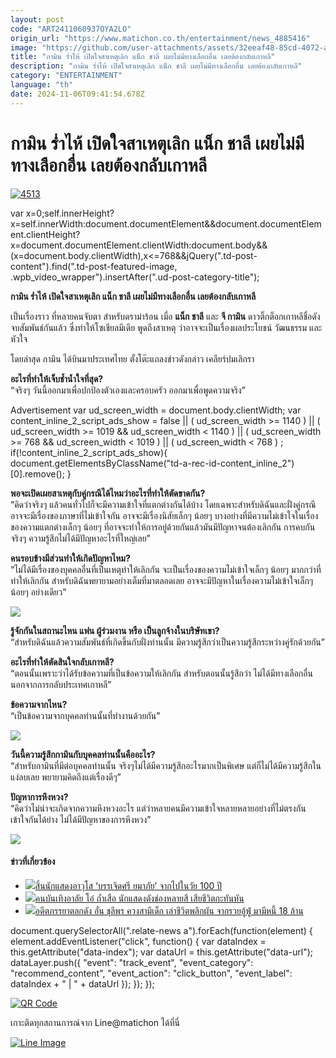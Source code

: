 ```yaml
---
layout: post
code: "ART2411060937OYA2LO"
origin_url: "https://www.matichon.co.th/entertainment/news_4885416"
image: "https://github.com/user-attachments/assets/32eeaf48-85cd-4072-a9b6-ba26c7a4c793"
title: "กามิน ร่ำไห้ เปิดใจสาเหตุเลิก แน็ก ชาลี เผยไม่มีทางเลือกอื่น เลยต้องกลับเกาหลี"
description: "กามิน ร่ำไห้ เปิดใจสาเหตุเลิก แน็ก ชาลี เผยไม่มีทางเลือกอื่น เลยต้องกลับเกาหลี"
category: "ENTERTAINMENT"
language: "th"
date: 2024-11-06T09:41:54.678Z
---
```


# กามิน ร่ำไห้ เปิดใจสาเหตุเลิก แน็ก ชาลี เผยไม่มีทางเลือกอื่น เลยต้องกลับเกาหลี

[![](https://www.matichon.co.th/wp-content/uploads/2024/11/4513.jpg "4513")](https://www.matichon.co.th/wp-content/uploads/2024/11/4513.jpg)

var x=0;self.innerHeight?x=self.innerWidth:document.documentElement&&document.documentElement.clientHeight?x=document.documentElement.clientWidth:document.body&&(x=document.body.clientWidth),x<=768&&jQuery(".td-post-content").find(".td-post-featured-image, .wpb\_video\_wrapper").insertAfter(".ud-post-category-title");

**กามิน ร่ำไห้ เปิดใจสาเหตุเลิก แน็ก ชาลี เผยไม่มีทางเลือกอื่น เลยต้องกลับเกาหลี**

เป็นเรื่องราว ที่หลายคนจับตา สำหรับดราม่าร้อน เมื่อ **แน็ก ชาลี** และ **จี กามิน** ดาวติ๊กต็อกเกาหลีชื่อดัง จบสัมพันธ์กันแล้ว ซึ่งทำให้โซเชียลมีเดีย พูดถึงสาเหตุ ว่าอาจจะเป็นเรื่องผลประโยชน์ วัฒนธรรม และ หัวใจ

โดยล่าสุด กามิน ได้บินมาประเทศไทย ตั้งโต๊ะแถลงข่าวดังกล่าว เคลียร์ปมเลิกรา

**อะไรที่ทำให้เจ็บช้ำน้ำใจที่สุด?**  
“จริงๆ วันนี้ออกมาเพื่อปกป้องตัวเองและครอบครัว ออกมาเพื่อพูดความจริง”

Advertisement var ud\_screen\_width = document.body.clientWidth; var content\_inline\_2\_script\_ads\_show = false || ( ud\_screen\_width >= 1140 ) || ( ud\_screen\_width >= 1019 && ud\_screen\_width < 1140 ) || ( ud\_screen\_width >= 768 && ud\_screen\_width < 1019 ) || ( ud\_screen\_width < 768 ) ; if(!content\_inline\_2\_script\_ads\_show){ document.getElementsByClassName("td-a-rec-id-content\_inline\_2")\[0\].remove(); }

**พอจะเปิดเผยสาเหตุกับคู่กรณีได้ไหมว่าอะไรที่ทำให้ตัดขาดกัน?**  
“คิดว่าจริงๆ แล้วคนทั่วไปก็จะมีความเข้าใจที่แตกต่างกันได้บ้าง โดยเฉพาะสำหรับดิฉันและฝั่งคู่กรณี อาจจะมีเรื่องของภาษาที่ไม่เข้าใจกัน อาจจะมีเรื่องนิสัยเล็กๆ น้อยๆ บางอย่างที่มีความไม่เข้าใจในเรื่องของความแตกต่างเล็กๆ น้อยๆ ที่อาจจะทำให้การอยู่ด้วยกันแล้วมันมีปัญหาจนต้องเลิกกัน การคบกันจริงๆ ความรู้สึกไม่ได้มีปัญหาอะไรที่ใหญ่เลย”

**คนรอบข้างมีส่วนทำให้เกิดปัญหาไหม?**  
“ไม่ได้มีเรื่องของบุคคลอื่นที่เป็นเหตุทำให้เลิกกัน จะเป็นเรื่องของความไม่เข้าใจเล็กๆ น้อยๆ มากกว่าที่ทำให้เลิกกัน สำหรับดิฉันพยายามอย่างเต็มที่มาตลอดเลย อาจจะมีปัญหาในเรื่องความไม่เข้าใจเล็กๆ น้อยๆ อย่างเดียว”

![](https://www.matichon.co.th/wp-content/uploads/2024/11/S__1957934.jpg)

**รู้จักกันในสถานะไหน แฟน ผู้ร่วมงาน หรือ เป็นลูกจ้างในบริษัทเขา?**  
“สำหรับดิฉันแล้วความสัมพันธ์ที่เกิดขึ้นกับฝั่งท่านนั้น มีความรู้สึกว่าเป็นความรู้สึกระหว่างคู่รักด้วยกัน”

**อะไรที่ทำให้ตัดสินใจกลับเกาหลี?**  
“ตอนนั้นเพราะว่าได้รับข้อความที่เป็นข้อความให้เลิกกัน สำหรับตอนนั้นรู้สึกว่า ไม่ได้มีทางเลือกอื่น นอกจากการกลับประเทศเกาหลี”

**ข้อความจากไหน?**  
“เป็นข้อความจากบุคคลท่านนั้นที่ทำงานด้วยกัน”

![](https://www.matichon.co.th/wp-content/uploads/2024/11/S__1957970.jpg)

**วันนี้ความรู้สึกกามินกับบุคคลท่านนั้นคืออะไร?**  
“สำหรับกามินที่มีต่อบุคคลท่านนั้น จริงๆไม่ได้มีความรู้สึกอะไรมากเป็นพิเศษ แต่ก็ไม่ได้มีความรู้สึกในแง่ลบเลย พยายามคิดถึงแต่เรื่องดีๆ”

**ปัญหาการหึงหวง?**  
“คิดว่าไม่น่าจะเกิดจากความหึงหวงอะไร แต่ว่าหลายคนมีความเข้าใจหลายหลายอย่างที่ไม่ตรงกัน เข้าใจกันได้ย่าง ไม่ได้มีปัญหาของการหึงหวง”

![](https://www.matichon.co.th/wp-content/uploads/2024/11/S__1957980.jpg)

#### ข่าวที่เกี่ยวข้อง

*   [![](https://www.matichon.co.th/wp-content/uploads/2024/11/F288ED46-B9BC-47BA-845E-4C524A63F91E.jpeg)สิ้นนักแสดงอาวุโส ‘บรรเจิดศรี ยมาภัย’ จากไปในวัย 100 ปี](https://www.matichon.co.th/entertainment/news_4884994)
*   [![](https://www.matichon.co.th/wp-content/uploads/2024/11/aaa152.jpg)คนบันเทิงอาลัย โอ๋ ถ้ำเสือ นักแสดงดังช่องหลายสี เสียชีวิตกะทันหัน](https://www.matichon.co.th/entertainment/thai-entertainment/news_4884729)
*   [![](https://www.matichon.co.th/wp-content/uploads/2024/11/ปกข่าว-7281-50.jpg)อดีตภรรยาตลกดัง อั๋น ชุลีพร ควงสามีเด็ก เล่าชีวิตพลิกผัน จากรวยอู้ฟู่ มามีหนี้ 18 ล้าน](https://www.matichon.co.th/entertainment/thai-entertainment/news_4884635)

document.querySelectorAll(".relate-news a").forEach(function(element) { element.addEventListener("click", function() { var dataIndex = this.getAttribute("data-index"); var dataUrl = this.getAttribute("data-url"); dataLayer.push({ "event": "track\_event", "event\_category": "recommend\_content", "event\_action": "click\_button", "event\_label": dataIndex + " | " + dataUrl }); }); });

[![QR Code](https://www.matichon.co.th/wp-content/uploads/2023/07/wob1371z.jpg)](https://lin.ee/ht0nDxX)

เกาะติดทุกสถานการณ์จาก Line@matichon ได้ที่นี่

[![Line Image](https://www.matichon.co.th/wp-content/uploads/2023/07/th.png)](https://lin.ee/ht0nDxX)